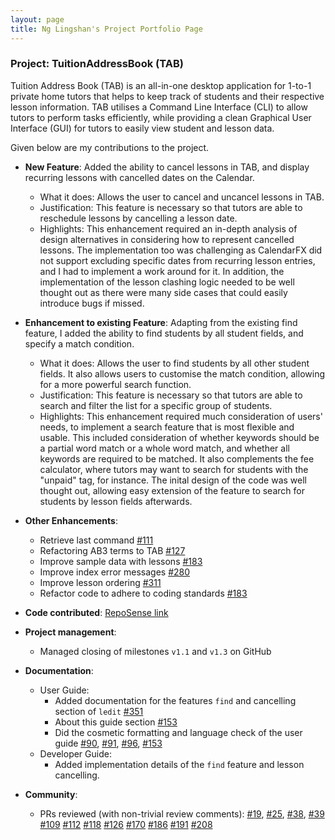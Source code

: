 ```yaml
---
layout: page
title: Ng Lingshan's Project Portfolio Page
---
```


### Project: TuitionAddressBook (TAB)

Tuition Address Book (TAB) is an all-in-one desktop application for 1-to-1 private home tutors that helps to keep track of students and their respective lesson information. TAB utilises a Command Line Interface (CLI) to allow tutors to perform tasks efficiently, while providing a clean Graphical User Interface (GUI) for tutors to easily view student and lesson data.

Given below are my contributions to the project.

* **New Feature**: Added the ability to cancel lessons in TAB, and display recurring lessons with cancelled dates on the Calendar.
  * What it does: Allows the user to cancel and uncancel lessons in TAB.
  * Justification: This feature is necessary so that tutors are able to reschedule lessons by cancelling a lesson date.
  * Highlights: This enhancement required an in-depth analysis of design alternatives in considering how to represent cancelled lessons. The implementation too was challenging as CalendarFX did not support excluding specific dates from recurring lesson entries, and I had to implement a work around for it. In addition, the implementation of the lesson clashing logic needed to be well thought out as there were many side cases that could easily introduce bugs if missed.

* **Enhancement to existing Feature**: Adapting from the existing find feature, I added the ability to find students by all student fields, and specify a match condition. 
  * What it does: Allows the user to find students by all other student fields. It also allows users to customise the match condition, allowing for a more powerful search function.
  * Justification: This feature is necessary so that tutors are able to search and filter the list for a specific group of students.
  * Highlights: This enhancement required much consideration of users' needs, to implement a search feature that is most flexible and usable. This included consideration of whether keywords should be a partial word match or a whole word match, and whether all keywords are required to be matched. It also complements the fee calculator, where tutors may want to search for students with the "unpaid" tag, for instance. The inital design of the code was well thought out, allowing easy extension of the feature to search for students by lesson fields afterwards.
  
* **Other Enhancements**:
  * Retrieve last command [\#111](https://github.com/AY2122S1-CS2103T-F13-3/tp/pull/111)
  * Refactoring AB3 terms to TAB [\#127](https://github.com/AY2122S1-CS2103T-F13-3/tp/pull/127)
  * Improve sample data with lessons [\#183](https://github.com/AY2122S1-CS2103T-F13-3/tp/pull/183)
  * Improve index error messages [\#280](https://github.com/AY2122S1-CS2103T-F13-3/tp/pull/280)
  * Improve lesson ordering [\#311](https://github.com/AY2122S1-CS2103T-F13-3/tp/pull/311)
  * Refactor code to adhere to coding standards [\#183](https://github.com/AY2122S1-CS2103T-F13-3/tp/pull/183)

* **Code contributed**: [RepoSense link](https://nus-cs2103-ay2122s1.github.io/tp-dashboard/?search=lingshan&sort=groupTitle&sortWithin=title&since=2021-09-17&timeframe=commit&mergegroup=&groupSelect=groupByRepos&breakdown=false&tabOpen=true&tabType=authorship&tabAuthor=lingshanng&tabRepo=AY2122S1-CS2103T-F13-3%2Ftp%5Bmaster%5D&authorshipIsMergeGroup=false&authorshipFileTypes=docs~functional-code~test-code~other&authorshipIsBinaryFileTypeChecked=false)

* **Project management**:
  * Managed closing of milestones `v1.1` and `v1.3` on GitHub

* **Documentation**:
  * User Guide:
    * Added documentation for the features `find` and cancelling section of `ledit` [\#351](https://github.com/AY2122S1-CS2103T-F13-3/tp/pull/351)
    * About this guide section [\#153](https://github.com/AY2122S1-CS2103T-F13-3/tp/pull/153)  
    * Did the cosmetic formatting and language check of the user guide [\#90](https://github.com/AY2122S1-CS2103T-F13-3/tp/pull/90), [\#91](https://github.com/AY2122S1-CS2103T-F13-3/tp/pull/91), [\#96](https://github.com/AY2122S1-CS2103T-F13-3/tp/pull/96), [\#153](https://github.com/AY2122S1-CS2103T-F13-3/tp/pull/153)
  * Developer Guide:
    * Added implementation details of the `find` feature and lesson cancelling.
  
* **Community**:
  * PRs reviewed (with non-trivial review comments): 
    [\#19](https://github.com/AY2122S1-CS2103T-F13-3/tp/pull/19), 
    [\#25](https://github.com/AY2122S1-CS2103T-F13-3/tp/pull/25), 
    [\#38](https://github.com/AY2122S1-CS2103T-F13-3/tp/pull/38),
    [\#39](https://github.com/AY2122S1-CS2103T-F13-3/tp/pull/39)
    [\#109](https://github.com/AY2122S1-CS2103T-F13-3/tp/pull/109)
    [\#112](https://github.com/AY2122S1-CS2103T-F13-3/tp/pull/112)
    [\#118](https://github.com/AY2122S1-CS2103T-F13-3/tp/pull/118)
    [\#126](https://github.com/AY2122S1-CS2103T-F13-3/tp/pull/126)
    [\#170](https://github.com/AY2122S1-CS2103T-F13-3/tp/pull/170)
    [\#186](https://github.com/AY2122S1-CS2103T-F13-3/tp/pull/186)
    [\#191](https://github.com/AY2122S1-CS2103T-F13-3/tp/pull/191)
    [\#208](https://github.com/AY2122S1-CS2103T-F13-3/tp/pull/208)

